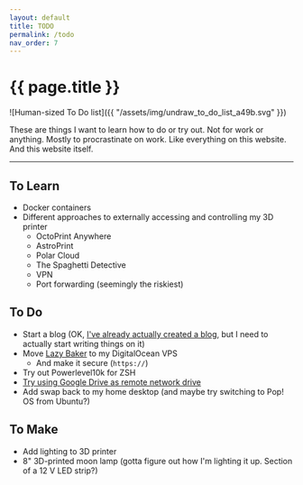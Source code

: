 ```yaml
---
layout: default
title: TODO
permalink: /todo
nav_order: 7
---
```


# {{ page.title }}

![Human-sized To Do list]({{ "/assets/img/undraw_to_do_list_a49b.svg" }})

These are things I want to learn how to do or try out. Not for work or anything. Mostly to procrastinate on work. Like everything on this website. And this website itself.

---

## To Learn

- Docker containers
- Different approaches to externally accessing and controlling my 3D printer
  - OctoPrint Anywhere
  - AstroPrint
  - Polar Cloud
  - The Spaghetti Detective
  - VPN
  - Port forwarding (seemingly the riskiest)

## To Do

- Start a blog (OK, [I've already actually created a blog](https://blog.juliaebert.com), but I need to actually start writing things on it)
- Move [Lazy Baker](http://lazybaker.juliaebert.com) to my DigitalOcean VPS
  - And make it secure (`https://`)
- Try out Powerlevel10k for ZSH
- [Try using Google Drive as remote network drive](https://www.omgubuntu.co.uk/2016/08/use-google-drive-ubuntu-16-04-linux-desktops)
- Add swap back to my home desktop (and maybe try switching to Pop! OS from Ubuntu?)

## To Make

- Add lighting to 3D printer
- 8" 3D-printed moon lamp (gotta figure out how I'm lighting it up. Section of a 12 V LED strip?)